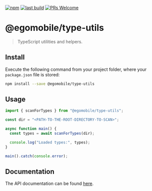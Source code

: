 [![npm](https://img.shields.io/npm/v/@egomobile/type-utils.svg)](https://www.npmjs.com/package/@egomobile/type-utils)
[![last build](https://img.shields.io/github/workflow/status/egomobile/node-type-utils/Publish)](https://github.com/egomobile/node-type-utils/actions?query=workflow%3APublish)
[![PRs Welcome](https://img.shields.io/badge/PRs-welcome-brightgreen.svg?style=flat-square)](https://github.com/egomobile/node-type-utils/pulls)

# @egomobile/type-utils

> TypeScript utilities and helpers.

## Install

Execute the following command from your project folder, where your `package.json` file is stored:

```bash
npm install --save @egomobile/type-utils
```

## Usage

```typescript
import { scanForTypes } from "@egomobile/type-utils";

const dir = "<PATH-TO-THE-ROOT-DIRECTORY-TO-SCAN>";

async function main() {
  const types = await scanForTypes(dir);

  console.log("Loaded types:", types);
}

main().catch(console.error);
```

## Documentation

The API documentation can be found [here](https://egomobile.github.io/node-type-utils/).
